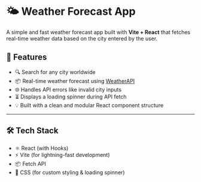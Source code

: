 # 🌤️ Weather Forecast App

A simple and fast weather forecast app built with **Vite + React** that fetches real-time weather data based on the city entered by the user.

## 🚀 Features

- 🔍 Search for any city worldwide
- 📦 Real-time weather forecast using [WeatherAPI](https://www.weatherapi.com/)
- 🌐 Handles API errors like invalid city inputs
- ⏳ Displays a loading spinner during API fetch
- 💡 Built with a clean and modular React component structure

---

## 🛠 Tech Stack

- ⚛️ React (with Hooks)
- ⚡ Vite (for lightning-fast development)
- 📦 Fetch API
- 🎨 CSS (for custom styling & loading spinner)

